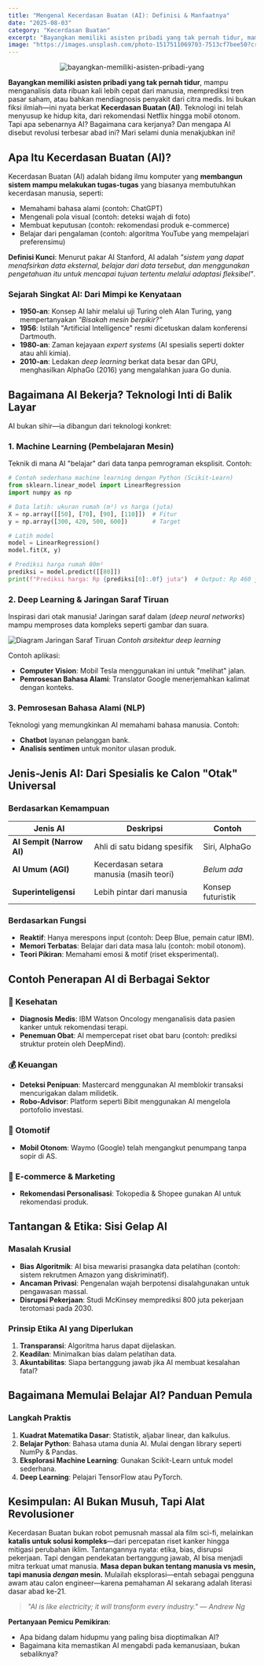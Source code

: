 ```yaml
---
title: "Mengenal Kecerdasan Buatan (AI): Definisi & Manfaatnya"
date: "2025-08-03"
category: "Kecerdasan Buatan"
excerpt: "Bayangkan memiliki asisten pribadi yang tak pernah tidur, mampu menganalisis data ribuan kali lebih cepat..."
image: "https://images.unsplash.com/photo-1517511069703-7513cf7bee50?crop=entropy&cs=tinysrgb&fit=max&fm=jpg&ixid=M3w3ODIxNjl8MHwxfHNlYXJjaHwxfHxLZWNlcmRhc2FuJTIwQnVhdGFufGVufDB8fHx8MTc1NDE1NTMyNXww&ixlib=rb-4.1.0&q=80&w=400"
---
```


<p align="center">
  <img src="https://images.unsplash.com/photo-1517511069703-7513cf7bee50?crop=entropy&cs=tinysrgb&fit=max&fm=jpg&ixid=M3w3ODIxNjl8MHwxfHNlYXJjaHwxfHxLZWNlcmRhc2FuJTIwQnVhdGFufGVufDB8fHx8MTc1NDE1NTMyNXww&ixlib=rb-4.1.0&q=80&w=400" alt="bayangkan-memiliki-asisten-pribadi-yang" />
</p>

**Bayangkan memiliki asisten pribadi yang tak pernah tidur**, mampu menganalisis data ribuan kali lebih cepat dari manusia, memprediksi tren pasar saham, atau bahkan mendiagnosis penyakit dari citra medis. Ini bukan fiksi ilmiah—ini nyata berkat **Kecerdasan Buatan (AI)**. Teknologi ini telah menyusup ke hidup kita, dari rekomendasi Netflix hingga mobil otonom. Tapi apa sebenarnya AI? Bagaimana cara kerjanya? Dan mengapa AI disebut revolusi terbesar abad ini? Mari selami dunia menakjubkan ini!

## Apa Itu Kecerdasan Buatan (AI)?

Kecerdasan Buatan (AI) adalah bidang ilmu komputer yang **membangun sistem mampu melakukan tugas-tugas** yang biasanya membutuhkan kecerdasan manusia, seperti:

- Memahami bahasa alami (contoh: ChatGPT)
- Mengenali pola visual (contoh: deteksi wajah di foto)
- Membuat keputusan (contoh: rekomendasi produk e-commerce)
- Belajar dari pengalaman (contoh: algoritma YouTube yang mempelajari preferensimu)

**Definisi Kunci**: Menurut pakar AI Stanford, AI adalah _"sistem yang dapat menafsirkan data eksternal, belajar dari data tersebut, dan menggunakan pengetahuan itu untuk mencapai tujuan tertentu melalui adaptasi fleksibel"_.

### Sejarah Singkat AI: Dari Mimpi ke Kenyataan

- **1950-an**: Konsep AI lahir melalui uji Turing oleh Alan Turing, yang mempertanyakan _"Bisakah mesin berpikir?"_
- **1956**: Istilah "Artificial Intelligence" resmi dicetuskan dalam konferensi Dartmouth.
- **1980-an**: Zaman kejayaan _expert systems_ (AI spesialis seperti dokter atau ahli kimia).
- **2010-an**: Ledakan _deep learning_ berkat data besar dan GPU, menghasilkan AlphaGo (2016) yang mengalahkan juara Go dunia.

## Bagaimana AI Bekerja? Teknologi Inti di Balik Layar

AI bukan sihir—ia dibangun dari teknologi konkret:

### 1. Machine Learning (Pembelajaran Mesin)

Teknik di mana AI "belajar" dari data tanpa pemrograman eksplisit. Contoh:

```python
# Contoh sederhana machine learning dengan Python (Scikit-Learn)
from sklearn.linear_model import LinearRegression
import numpy as np

# Data latih: ukuran rumah (m²) vs harga (juta)
X = np.array([[50], [70], [90], [110]])  # Fitur
y = np.array([300, 420, 500, 600])       # Target

# Latih model
model = LinearRegression()
model.fit(X, y)

# Prediksi harga rumah 80m²
prediksi = model.predict([[80]])
print(f"Prediksi harga: Rp {prediksi[0]:.0f} juta")  # Output: Rp 460 juta
```

### 2. Deep Learning & Jaringan Saraf Tiruan

Inspirasi dari otak manusia! Jaringan saraf dalam (_deep neural networks_) mampu memproses data kompleks seperti gambar dan suara.

![Diagram Jaringan Saraf Tiruan](https://example.com/neural-network-diagram) _Contoh arsitektur deep learning_

Contoh aplikasi:

- **Computer Vision**: Mobil Tesla menggunakan ini untuk "melihat" jalan.
- **Pemrosesan Bahasa Alami**: Translator Google menerjemahkan kalimat dengan konteks.

### 3. Pemrosesan Bahasa Alami (NLP)

Teknologi yang memungkinkan AI memahami bahasa manusia. Contoh:

- **Chatbot** layanan pelanggan bank.
- **Analisis sentimen** untuk monitor ulasan produk.

## Jenis-Jenis AI: Dari Spesialis ke Calon "Otak" Universal

### Berdasarkan Kemampuan

| Jenis AI                  | Deskripsi                               | Contoh            |
| ------------------------- | --------------------------------------- | ----------------- |
| **AI Sempit (Narrow AI)** | Ahli di satu bidang spesifik            | Siri, AlphaGo     |
| **AI Umum (AGI)**         | Kecerdasan setara manusia (masih teori) | _Belum ada_       |
| **Superinteligensi**      | Lebih pintar dari manusia               | Konsep futuristik |

### Berdasarkan Fungsi

- **Reaktif**: Hanya merespons input (contoh: Deep Blue, pemain catur IBM).
- **Memori Terbatas**: Belajar dari data masa lalu (contoh: mobil otonom).
- **Teori Pikiran**: Memahami emosi & motif (riset eksperimental).

## Contoh Penerapan AI di Berbagai Sektor

### 🏥 Kesehatan

- **Diagnosis Medis**: IBM Watson Oncology menganalisis data pasien kanker untuk rekomendasi terapi.
- **Penemuan Obat**: AI mempercepat riset obat baru (contoh: prediksi struktur protein oleh DeepMind).

### 💰 Keuangan

- **Deteksi Penipuan**: Mastercard menggunakan AI memblokir transaksi mencurigakan dalam milidetik.
- **Robo-Advisor**: Platform seperti Bibit menggunakan AI mengelola portofolio investasi.

### 🚗 Otomotif

- **Mobil Otonom**: Waymo (Google) telah mengangkut penumpang tanpa sopir di AS.

### 🛒 E-commerce & Marketing

- **Rekomendasi Personalisasi**: Tokopedia & Shopee gunakan AI untuk rekomendasi produk.

## Tantangan & Etika: Sisi Gelap AI

### Masalah Krusial

- **Bias Algoritmik**: AI bisa mewarisi prasangka data pelatihan (contoh: sistem rekrutmen Amazon yang diskriminatif).
- **Ancaman Privasi**: Pengenalan wajah berpotensi disalahgunakan untuk pengawasan massal.
- **Disrupsi Pekerjaan**: Studi McKinsey memprediksi 800 juta pekerjaan terotomasi pada 2030.

### Prinsip Etika AI yang Diperlukan

1. **Transparansi**: Algoritma harus dapat dijelaskan.
2. **Keadilan**: Minimalkan bias dalam pelatihan data.
3. **Akuntabilitas**: Siapa bertanggung jawab jika AI membuat kesalahan fatal?

## Bagaimana Memulai Belajar AI? Panduan Pemula

### Langkah Praktis

1. **Kuadrat Matematika Dasar**: Statistik, aljabar linear, dan kalkulus.
2. **Belajar Python**: Bahasa utama dunia AI. Mulai dengan library seperti NumPy & Pandas.
3. **Eksplorasi Machine Learning**: Gunakan Scikit-Learn untuk model sederhana.
4. **Deep Learning**: Pelajari TensorFlow atau PyTorch.

## Kesimpulan: AI Bukan Musuh, Tapi Alat Revolusioner

Kecerdasan Buatan bukan robot pemusnah massal ala film sci-fi, melainkan **katalis untuk solusi kompleks**—dari percepatan riset kanker hingga mitigasi perubahan iklim. Tantangannya nyata: etika, bias, disrupsi pekerjaan. Tapi dengan pendekatan bertanggung jawab, AI bisa menjadi mitra terkuat umat manusia. **Masa depan bukan tentang manusia vs mesin, tapi manusia _dengan_ mesin.** Mulailah eksplorasi—entah sebagai pengguna awam atau calon engineer—karena pemahaman AI sekarang adalah literasi dasar abad ke-21.

> _"AI is like electricity; it will transform every industry." — Andrew Ng_

**Pertanyaan Pemicu Pemikiran**:

- Apa bidang dalam hidupmu yang paling bisa dioptimalkan AI?
- Bagaimana kita memastikan AI mengabdi pada kemanusiaan, bukan sebaliknya?


